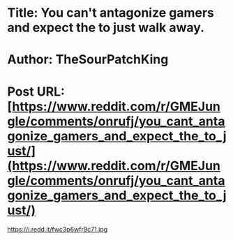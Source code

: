 # Title: You can't antagonize gamers and expect the to just walk away.
# Author: TheSourPatchKing
# Post URL: [https://www.reddit.com/r/GMEJungle/comments/onrufj/you_cant_antagonize_gamers_and_expect_the_to_just/](https://www.reddit.com/r/GMEJungle/comments/onrufj/you_cant_antagonize_gamers_and_expect_the_to_just/)


https://i.redd.it/fwc3p6wfr9c71.jpg